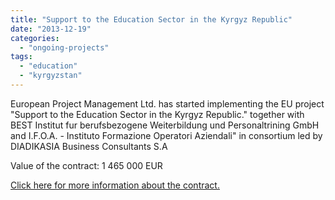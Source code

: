 ```yaml
---
title: "Support to the Education Sector in the Kyrgyz Republic"
date: "2013-12-19"
categories: 
  - "ongoing-projects"
tags: 
  - "education"
  - "kyrgyzstan"
---
```


European Project Management Ltd. has started implementing the EU project "Support to the Education Sector in the Kyrgyz Republic." together with BEST Institut fur berufsbezogene Weiterbildung und Personaltrining GmbH and I.F.O.A. - Instituto Formazione Operatori Aziendali" in consortium led by DIADIKASIA Business Consultants S.A

Value of the contract: 1 465 000 EUR

[Click here for more information about the contract.](http://epm.lv/files/award_133927_Kyrgyzstan.pdf)
